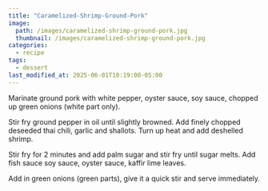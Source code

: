 ```yaml
---
title: "Caramelized-Shrimp-Ground-Pork"
image: 
  path: /images/caramelized-shrimp-ground-pork.jpg
  thumbnail: /images/caramelized-shrimp-ground-pork.jpg
categories:
  - recipe
tags:
  - dessert
last_modified_at: 2025-06-01T10:19:00-05:00
---
```


Marinate ground pork with white pepper, oyster sauce, soy sauce, chopped up green onions (white part only).

Stir fry ground pepper in oil until slightly browned. Add finely chopped deseeded thai chili, garlic and shallots. Turn up heat and add deshelled shrimp. 

Stir fry for 2 minutes and add palm sugar and stir fry until sugar melts. Add fish sauce soy sauce, oyster sauce, kaffir lime leaves.

Add in green onions (green parts), give it a quick stir and serve immediately. 